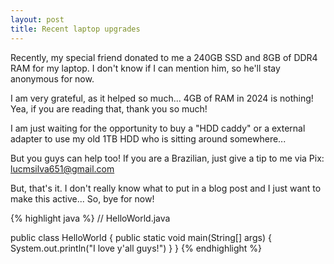```yaml
---
layout: post
title: Recent laptop upgrades
---
```

Recently, my special friend donated to me a 240GB SSD and 8GB of DDR4 RAM for my laptop.
I don't know if I can mention him, so he'll stay anonymous for now.

I am very grateful, as it helped so much... 4GB of RAM in 2024 is nothing! Yea, if you are reading that, thank you so much!

I am just waiting for the opportunity to buy a "HDD caddy" or a external adapter to use my old 1TB HDD who is sitting around somewhere...

But you guys can help too! If you are a Brazilian, just give a tip to me via Pix: lucmsilva651@gmail.com

But, that's it. I don't really know what to put in a blog post and I just want to make this active... So, bye for now!

{% highlight java %}
// HelloWorld.java

public class HelloWorld {
    public static void main(String[] args) {
        System.out.println("I love y'all guys!")
    }
}
{% endhighlight %}

[bio]: https://bio.eleu.me
